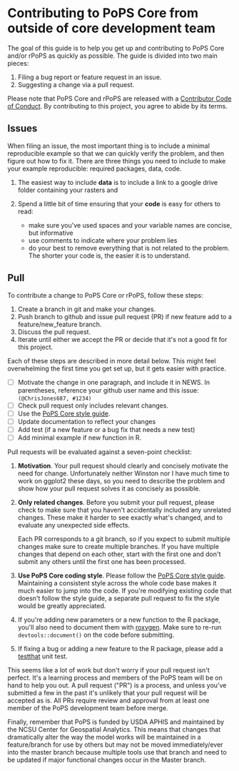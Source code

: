 # Contributing to PoPS Core from outside of core development team

The goal of this guide is to help you get up and contributing to PoPS Core and/or rPoPS as quickly as possible. The guide is divided into two main pieces:

1. Filing a bug report or feature request in an issue.
1. Suggesting a change via a pull request.

Please note that PoPS Core and rPoPS are released with a [Contributor Code of Conduct](contributing/CODE_OF_CONDUCT.md).
By contributing to this project, you agree to abide by its terms.

## Issues

When filing an issue, the most important thing is to include a minimal
reproducible example so that we can quickly verify the problem, and then figure
out how to fix it. There are three things you need to include to make your
example reproducible: required packages, data, code.
  
1. The easiest way to include **data** is to include a link to a google drive folder containing your rasters and
1. Spend a little bit of time ensuring that your **code** is easy for others to
   read:
  
    * make sure you've used spaces and your variable names are concise, but
      informative
    * use comments to indicate where your problem lies
    * do your best to remove everything that is not related to the problem.
     The shorter your code is, the easier it is to understand.

## Pull 

To contribute a change to PoPS Core or rPoPS, follow these steps:

1. Create a branch in git and make your changes.
1. Push branch to github and issue pull request (PR) if new feature add to a feature/new_feature branch.
1. Discuss the pull request.
1. Iterate until either we accept the PR or decide that it's not
   a good fit for this project.

Each of these steps are described in more detail below. This might feel 
overwhelming the first time you get set up, but it gets easier with practice. 

* [ ] Motivate the change in one paragraph, and include it in NEWS.
      In parentheses, reference your github user name and this issue:
      `(@ChrisJones687, #1234)`
* [ ] Check pull request only includes relevant changes.
* [ ] Use the [PoPS Core style guide](contributing_docs/STYLE_GUIDE.md).
* [ ] Update documentation to reflect your changes
* [ ] Add test (if a new feature or a bug fix that needs a new test)
* [ ] Add minimal example if new function in R.

Pull requests will be evaluated against a seven-point checklist:

1. __Motivation__. Your pull request should clearly and concisely motivate the
   need for change. Unfortunately neither Winston nor I have much time to
   work on ggplot2 these days, so you need to describe the problem and show
   how your pull request solves it as concisely as possible.


1. __Only related changes__. Before you submit your pull request, please
   check to make sure that you haven't accidentally included any unrelated
   changes. These make it harder to see exactly what's changed, and to
   evaluate any unexpected side effects.

   Each PR corresponds to a git branch, so if you expect to submit
   multiple changes make sure to create multiple branches. If you have
   multiple changes that depend on each other, start with the first one
   and don't submit any others until the first one has been processed.

1. __Use PoPS Core coding style__. Please follow the
   [PoPS Core style guide](contributing/STYLE_GUIDE.md). Maintaining
   a consistent style across the whole code base makes it much easier to
   jump into the code. If you're modifying existing code that
   doesn't follow the style guide, a separate pull request to fix the
   style would be greatly appreciated.

1. If you're adding new parameters or a new function to the R package, you'll also need
   to document them with [roxygen](https://github.com/klutometis/roxygen).
   Make sure to re-run `devtools::document()` on the code before submitting.

1. If fixing a bug or adding a new feature to the R package,
   please add a [testthat](https://github.com/r-lib/testthat) unit test.


This seems like a lot of work but don't worry if your pull request isn't perfect.
It's a learning process and members of the PoPS team will be on hand to help you
out. A pull request ("PR") is a process, and unless you've submitted a few in the
past it's unlikely that your pull request will be accepted as is. All PRs require
review and approval from at least one member of the PoPS development team
before merge.

Finally, remember that PoPS is funded by USDA APHIS and maintained by the
NCSU Center for Geospatial Analytics. This means that changes that dramatically
alter the way the model works will be maintained in a feature/branch for use by
others but may not be moved immediately/ever into the master branch because
multiple tools use that branch and need to be updated if major functional changes
occur in the Master branch.
